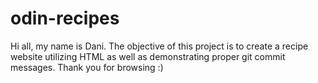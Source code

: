 # odin-recipes

Hi all, my name is Dani. The objective of this project is to create a recipe website utilizing HTML as well as demonstrating proper git commit messages. Thank you for browsing :)
